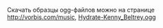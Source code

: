 Скачать образцы ogg-файлов можно на странице http://vorbis.com/music, [Hydrate-Kenny\_Beltrey.ogg](http://www.vorbis.com/music/Hydrate-Kenny_Beltrey.ogg)